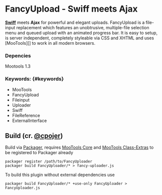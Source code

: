 FancyUpload - Swiff meets Ajax
========================

**[Swiff](http://www.adobe.com/products/flashplayer/)** meets **Ajax** for powerful and elegant uploads.
FancyUpload is a file-input replacement which features an unobtrusive, multiple-file selection
menu and queued upload with an animated progress bar. It is easy to setup, is server independent,
completely styleable via CSS and XHTML and uses [MooTools][] to work in all modern browsers.

### Depencies
  Mootools 1.3

### Keywords: {#keywords}

- MooTools
- FancyUpload
- Fileinput
- Uploader
- Swiff
- FileReference
- ExternalInterface

Build (cr. [@cpojer](http://github.com/cpojer))
-----------------------------------------------

Build via [Packager](http://github.com/kamicane/packager), requires [MooTools Core](http://github.com/mootools/mootools-core) and [MooTools Class-Extras](http://github.com/cpojer/mootools-class-extras) to be registered to Packager already

	packager register /path/to/FancyUploader
	packager build FancyUploader/* > fancy-uploader.js

To build this plugin without external dependencies use

	packager build FancyUploader/* +use-only FancyUploader > FancyUploader.js
